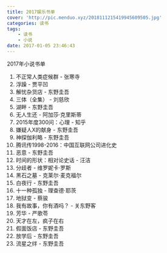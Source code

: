 ```yaml
---
title: 2017娱乐书单
cover: 'http://pic.menduo.xyz/2018111215419945609505.jpg'
categories: 读书
tags: 
    - 读书
    - 小说
date: 2017-01-05 23:46:43
---
```


2017年小说书单

<!-- more -->

1. 不正常人类症候群 - 张寒寺
2. 浮躁 - 贾平凹
3. 解忧杂货店 - 东野圭吾
4. 三体（全集） - 刘慈欣
5. 湖畔 - 东野圭吾
6. 无人生还 - 阿加莎·克里斯蒂
7. 2015年度300问：心理 - 知乎
8. 嫌疑人X的献身 - 东野圭吾
9. 神探伽利略 - 东野圭吾
10. 腾讯传1998-2016：中国互联网公司进化史
11. 恶意 - 东野圭吾
12. 时间的形状：相对论史话 - 汪洁
13. 分歧者 - 维罗妮卡·罗斯
14. 黑石之墓 - 克莱尔·麦克福尔
15. 白夜行 - 东野圭吾
16. 十一种孤独 - 理查德·耶茨
17.  地狱变 - 蔡骏
18. 我有故事，你有酒吗？ - 关东野客
19. 芳华 - 严歌苓
20. 天才在左，疯子在右
21. 假面饭店 - 东野圭吾
22. 放学后 - 东野圭吾
23. 流星之绊 - 东野圭吾